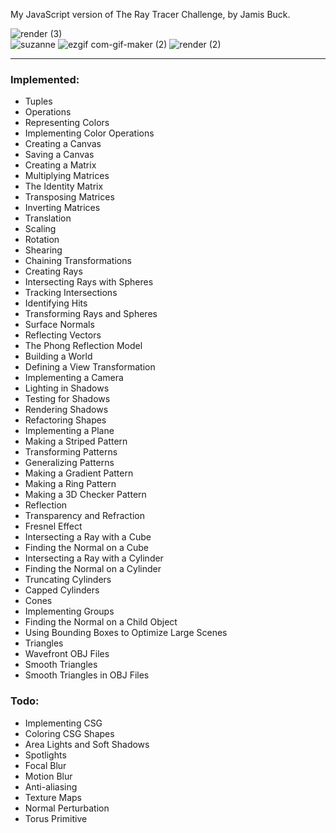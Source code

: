 My JavaScript version of The Ray Tracer Challenge, by Jamis Buck.

![render (3)](https://user-images.githubusercontent.com/6090596/201436220-d6e01292-9f49-4ec4-9e00-d92516a7beb4.png)<br/>
![suzanne](https://user-images.githubusercontent.com/6090596/201324979-dc5ca9dc-a460-41a1-bf58-0da4054a46a6.jpg)
![ezgif com-gif-maker (2)](https://user-images.githubusercontent.com/6090596/201357616-9cbcede6-d0b1-4e92-8f75-f5af8b97a287.gif)
![render (2)](https://user-images.githubusercontent.com/6090596/201433282-5f16a1c8-6bd1-44fc-9930-fd84a55b40ea.png)

___

### Implemented:

- Tuples
- Operations
- Representing Colors
- Implementing Color Operations
- Creating a Canvas
- Saving a Canvas
- Creating a Matrix
- Multiplying Matrices
- The Identity Matrix
- Transposing Matrices
- Inverting Matrices
- Translation
- Scaling
- Rotation
- Shearing
- Chaining Transformations
- Creating Rays
- Intersecting Rays with Spheres
- Tracking Intersections
- Identifying Hits
- Transforming Rays and Spheres
- Surface Normals
- Reflecting Vectors
- The Phong Reflection Model
- Building a World
- Defining a View Transformation
- Implementing a Camera
- Lighting in Shadows
- Testing for Shadows
- Rendering Shadows
- Refactoring Shapes
- Implementing a Plane
- Making a Striped Pattern
- Transforming Patterns
- Generalizing Patterns
- Making a Gradient Pattern
- Making a Ring Pattern
- Making a 3D Checker Pattern
- Reflection
- Transparency and Refraction
- Fresnel Effect
- Intersecting a Ray with a Cube
- Finding the Normal on a Cube
- Intersecting a Ray with a Cylinder
- Finding the Normal on a Cylinder
- Truncating Cylinders
- Capped Cylinders
- Cones
- Implementing Groups
- Finding the Normal on a Child Object
- Using Bounding Boxes to Optimize Large Scenes
- Triangles
- Wavefront OBJ Files
- Smooth Triangles
- Smooth Triangles in OBJ Files

### Todo:

  - Implementing CSG
  - Coloring CSG Shapes
  - Area Lights and Soft Shadows
  - Spotlights
  - Focal Blur
  - Motion Blur
  - Anti-aliasing
  - Texture Maps
  - Normal Perturbation
  - Torus Primitive
